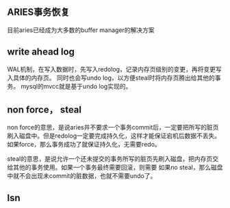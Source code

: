 ## ARIES事务恢复
目前aries已经成为大多数的buffer manager的解决方案

## write ahead log
WAL机制，在写入数据时，先写入redolog，记录内存页级别的变更，再将变更写入具体的内存页。
同时也会写undo log，以方便steal时将内存页腾出给其他的事务。
mysql的mvcc就是基于undo log实现的。

## non force， steal
non force的意思，是说aries并不要求一个事务commit后，一定要把所写的脏页刷入磁盘中。但是redolog一定要完成持久化，这样才能保证宕机后数据不丢失。
如果force，那么事务成功了就保证持久化，无需要redo。

steal的意思，是说允许一个还未提交的事务所写的脏页先刷入磁盘，把内存页交给其他的事务使用。如果一个事务最终需要回滚，则需要
如果no steal，那么磁盘中就不会出现未commit的脏数据，也就不需要undo了。

## lsn
